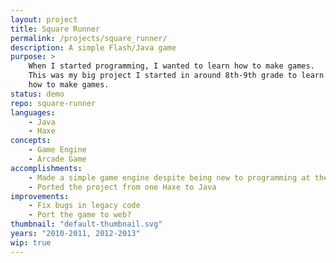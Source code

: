 ```yaml
---
layout: project
title: Square Runner
permalink: /projects/square_runner/
description: A simple Flash/Java game
purpose: >
    When I started programming, I wanted to learn how to make games.
    This was my big project I started in around 8th-9th grade to learn
    how to make games.
status: demo
repo: square-runner
languages:
    - Java
    - Haxe
concepts:
    - Game Engine
    - Arcade Game
accomplishments:
    - Made a simple game engine despite being new to programming at the time
    - Ported the project from one Haxe to Java
improvements:
    - Fix bugs in legacy code
    - Port the game to web?
thumbnail: "default-thumbnail.svg"
years: "2010-2011, 2012-2013"
wip: true
---
```

